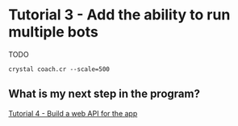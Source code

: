 # Tutorial 3 - Add the ability to run multiple bots
TODO
```
crystal coach.cr --scale=500
```

## What is my next step in the program?
[Tutorial 4 - Build a web API for the app](/articles/adoption-program-1/tutorial-4/)

